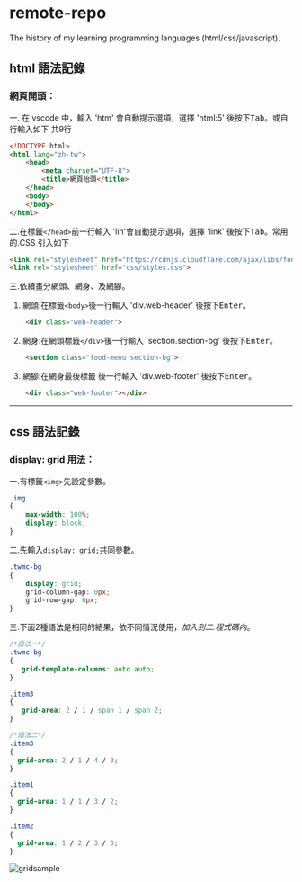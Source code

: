 # remote-repo
The history of my learning programming languages (html/css/javascript).

## html 語法記錄
### 網頁開頭：
一. 在 vscode 中，輸入 'htm' 會自動提示選項，選擇 'html:5' 後按下<kbd>Tab</kbd>。或自行輸入如下 共9行

```html 
<!DOCTYPE html>
<html lang="zh-tw">
    <head>
        <meta charset="UTF-8">
        <title>網頁抬頭</title>
    </head>
    <body>
    </body>
</html>
```

二.在標籤`</head>`前一行輸入 'lin'會自動提示選項，選擇 'link' 後按下<kbd>Tab</kbd>。常用的.CSS 引入如下

```html
<link rel="stylesheet" href="https://cdnjs.cloudflare.com/ajax/libs/font-awesome/6.4.0/css/all.min.css">
<link rel="stylesheet" href="css/styles.css">
```

三.依續畫分網頭、網身、及網腳。  
1. 網頭:在標籤`<body>`後一行輸入 'div.web-header' 後按下<kbd>Enter</kbd>。  
```html
    <div class="web-header">
```

2. 網身:在網頭標籤`</div>`後一行輸入 'section.section-bg' 後按下<kbd>Enter</kbd>。 
```html
    <section class="food-menu section-bg">
```

3. 網腳:在網身最後標籤 後一行輸入 'div.web-footer' 後按下<kbd>Enter</kbd>。  
```html
    <div class="web-footer"></div>
```
***
## css 語法記錄
### display: grid 用法：
一.有標籤`<img>`先設定參數。
```css
.img
{
    max-width: 100%;
    display: block;
}
```

二.先輸入`display: grid;`共同參數。
```css
.twmc-bg
{
    display: grid;
    grid-column-gap: 0px;
    grid-row-gap: 0px;
}
```

三.下面2種語法是相同的結果，依不同情況使用，*加入到二.程式碼內*。
```css
/*語法一*/
.twmc-bg
{
   grid-template-columns: auto auto;
}

.item3
{
   grid-area: 2 / 1 / span 1 / span 2; 
}
```
```css
/*語法二*/
.item3
{
  grid-area: 2 / 1 / 4 / 3;  
}

.item1
{
  grid-area: 1 / 1 / 3 / 2;  
}

.item2
{
  grid-area: 1 / 2 / 3 / 3;  
}
```
![gridsample](https://github.com/serialhon/re01/assets/8500234/7f1f5384-e4c0-4314-b3e8-267ad6d3c4a1)
